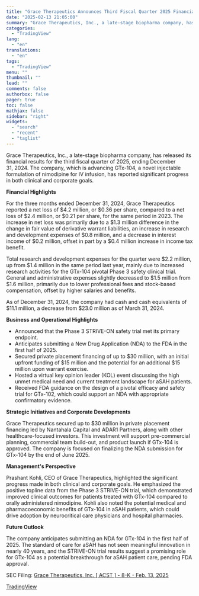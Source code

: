 ```yaml
---
title: "Grace Therapeutics Announces Third Fiscal Quarter 2025 Financial Results"
date: "2025-02-13 21:05:00"
summary: "Grace Therapeutics, Inc., a late-stage biopharma company, has released its financial results for the third fiscal quarter of 2025, ending December 31, 2024. The company, which is advancing GTx-104, a novel injectable formulation of nimodipine for IV infusion, has reported significant progress in both clinical and corporate goals. Financial Highlights..."
categories:
  - "TradingView"
lang:
  - "en"
translations:
  - "en"
tags:
  - "TradingView"
menu: ""
thumbnail: ""
lead: ""
comments: false
authorbox: false
pager: true
toc: false
mathjax: false
sidebar: "right"
widgets:
  - "search"
  - "recent"
  - "taglist"
---
```


Grace Therapeutics, Inc., a late-stage biopharma company, has released its financial results for the third fiscal quarter of 2025, ending December 31, 2024. The company, which is advancing GTx-104, a novel injectable formulation of nimodipine for IV infusion, has reported significant progress in both clinical and corporate goals.

**Financial Highlights**

For the three months ended December 31, 2024, Grace Therapeutics reported a net loss of $4.2 million, or $0.36 per share, compared to a net loss of $2.4 million, or $0.21 per share, for the same period in 2023. The increase in net loss was primarily due to a $1.3 million difference in the change in fair value of derivative warrant liabilities, an increase in research and development expenses of $0.8 million, and a decrease in interest income of $0.2 million, offset in part by a $0.4 million increase in income tax benefit.

Total research and development expenses for the quarter were $2.2 million, up from $1.4 million in the same period last year, mainly due to increased research activities for the GTx-104 pivotal Phase 3 safety clinical trial. General and administrative expenses slightly decreased to $1.5 million from $1.6 million, primarily due to lower professional fees and stock-based compensation, offset by higher salaries and benefits.

As of December 31, 2024, the company had cash and cash equivalents of $11.1 million, a decrease from $23.0 million as of March 31, 2024.

**Business and Operational Highlights**

* Announced that the Phase 3 STRIVE-ON safety trial met its primary endpoint.
* Anticipates submitting a New Drug Application (NDA) to the FDA in the first half of 2025.
* Secured private placement financing of up to $30 million, with an initial upfront funding of $15 million and the potential for an additional $15 million upon warrant exercise.
* Hosted a virtual key opinion leader (KOL) event discussing the high unmet medical need and current treatment landscape for aSAH patients.
* Received FDA guidance on the design of a pivotal efficacy and safety trial for GTx-102, which could support an NDA with appropriate confirmatory evidence.

**Strategic Initiatives and Corporate Developments**

Grace Therapeutics secured up to $30 million in private placement financing led by Nantahala Capital and ADAR1 Partners, along with other healthcare-focused investors. This investment will support pre-commercial planning, commercial team build-out, and product launch if GTx-104 is approved. The company is focused on finalizing the NDA submission for GTx-104 by the end of June 2025.

**Management's Perspective**

Prashant Kohli, CEO of Grace Therapeutics, highlighted the significant progress made in both clinical and corporate goals. He emphasized the positive topline data from the Phase 3 STRIVE-ON trial, which demonstrated improved clinical outcomes for patients treated with GTx-104 compared to orally administered nimodipine. Kohli also noted the potential medical and pharmacoeconomic benefits of GTx-104 in aSAH patients, which could drive adoption by neurocritical care physicians and hospital pharmacies.

**Future Outlook**

The company anticipates submitting an NDA for GTx-104 in the first half of 2025. The standard of care for aSAH has not seen meaningful innovation in nearly 40 years, and the STRIVE-ON trial results suggest a promising role for GTx-104 as a potential breakthrough for aSAH patient care, pending FDA approval.

SEC Filing: [Grace Therapeutics, Inc. [ ACST ] - 8-K - Feb. 13, 2025](https://www.sec.gov/Archives/edgar/data/1444192/000114036125004157/ef20043203_8k.htm)

[TradingView](https://www.tradingview.com/news/tradingview:9979be4820ddb:0-grace-therapeutics-announces-third-fiscal-quarter-2025-financial-results/)

